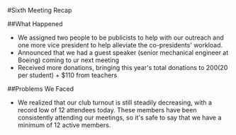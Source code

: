 #Sixth Meeting Recap

##What Happened
- We assigned two people to be publicists to help with our outreach and one more vice president to help alleviate the co-presidents' workload.
- Announced that we had a guest speaker (senior mechanical engineer at Boeing) coming to ur next meeting
- Received more donations, bringing this year's total donations to $200 ($20 per student) + $110 from teachers

##Problems We Faced
- We realized that our club turnout is still steadily decreasing, with a record low of 12 attendees today. These
 members have been consistently attending our meetings, so it's safe to say that we have a minimum of 12 active members.
